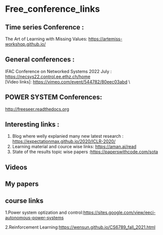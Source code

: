 # Free_conference_links

## Time series Conference :
The Art of Learning with Missing Values: https://artemiss-workshop.github.io/
## General conferences :

IFAC Conference on Networked Systems 2022 July : https://necsys22.control.ee.ethz.ch/home \
[Video links]: https://vimeo.com/event/544782/80eec03abd \

## POWER SYSTEM Conferences:

http://freeseer.readthedocs.org
## Interesting links :
1. Blog where welly explanied many new latest research : https://expectationmax.github.io/2020/ICLR-2020/
2. Learning material and cource wise links: https://aman.ai/read
3. State of the results topic wise papers :https://paperswithcode.com/sota
## Videos

## My papers

## course links

1.Power system optization and control:https://sites.google.com/view/eeci-autonomous-power-systems

2.Reinforcement Learning:https://wensun.github.io/CS6789_fall_2021.html

